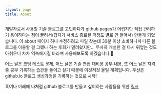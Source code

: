 ```yaml
---
layout: page
title: About
---
```



개발자로서 사용할 기술 블로그를 고민하다가 github pages가 어렵지만 직접 관리하기 용이하다는 점이 끌려서(갑자기 서비스 종료될 걱정도 별로 안 들어서) 만들게 되었습니다.
이 about 페이지 하나 수정하려고 파일 찾는데 30분 이상 소비하니까 다른 블로그를 이용할 걸 그랬나 하는 후회가 밀려왔지만... 무사히 개설한 걸 다시 뒤엎는 것도 아쉬우니 차차 익숙해지길 바라며 사용해보도록 하겠습니다.🫡

어느 날은 코딩 테스트 문제, 어느 날은 기술 면접 대비용 공부 내용, 또 어느 날은 자격증 공부
기록하는 습관을 들이고 싶기 때문에 이것저것 올릴 계획입니다. 우선은 github.io 블로그 생성과정을 기록하는 것으로 시작!

혹여나 미래에 나처럼 github 블로그를 만들고 싶어하는 사람들을 위한 [링크](https://lyj22.github.io/2024/03/18/how-to-make-github-blog(Jekyll-theme)/)
